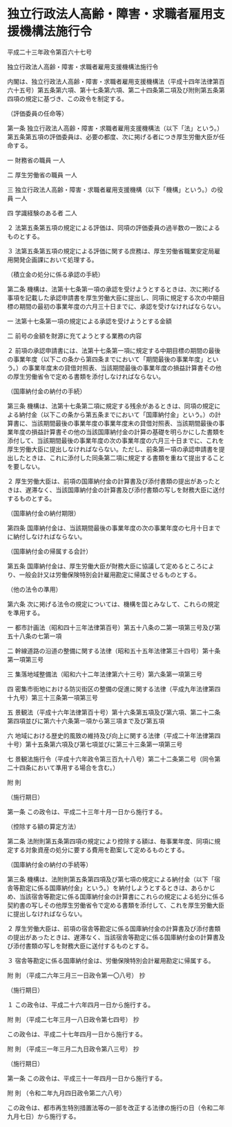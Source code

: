 # 独立行政法人高齢・障害・求職者雇用支援機構法施行令

平成二十三年政令第百六十七号

独立行政法人高齢・障害・求職者雇用支援機構法施行令

内閣は、独立行政法人高齢・障害・求職者雇用支援機構法（平成十四年法律第百六十五号）第五条第六項、第十七条第六項、第二十四条第二項及び附則第五条第四項の規定に基づき、この政令を制定する。

（評価委員の任命等）

第一条 独立行政法人高齢・障害・求職者雇用支援機構法（以下「法」という。）第五条第五項の評価委員は、必要の都度、次に掲げる者につき厚生労働大臣が任命する。

一 財務省の職員 一人

二 厚生労働省の職員 一人

三 独立行政法人高齢・障害・求職者雇用支援機構（以下「機構」という。）の役員 一人

四 学識経験のある者 二人

２ 法第五条第五項の規定による評価は、同項の評価委員の過半数の一致によるものとする。

３ 法第五条第五項の規定による評価に関する庶務は、厚生労働省職業安定局雇用開発企画課において処理する。

（積立金の処分に係る承認の手続）

第二条 機構は、法第十七条第一項の承認を受けようとするときは、次に掲げる事項を記載した承認申請書を厚生労働大臣に提出し、同項に規定する次の中期目標の期間の最初の事業年度の六月三十日までに、承認を受けなければならない。

一 法第十七条第一項の規定による承認を受けようとする金額

二 前号の金額を財源に充てようとする業務の内容

２ 前項の承認申請書には、法第十七条第一項に規定する中期目標の期間の最後の事業年度（以下この条から第四条までにおいて「期間最後の事業年度」という。）の事業年度末の貸借対照表、当該期間最後の事業年度の損益計算書その他の厚生労働省令で定める書類を添付しなければならない。

（国庫納付金の納付の手続）

第三条 機構は、法第十七条第二項に規定する残余があるときは、同項の規定による納付金（以下この条から第五条までにおいて「国庫納付金」という。）の計算書に、当該期間最後の事業年度の事業年度末の貸借対照表、当該期間最後の事業年度の損益計算書その他の当該国庫納付金の計算の基礎を明らかにした書類を添付して、当該期間最後の事業年度の次の事業年度の六月三十日までに、これを厚生労働大臣に提出しなければならない。ただし、前条第一項の承認申請書を提出したときは、これに添付した同条第二項に規定する書類を重ねて提出することを要しない。

２ 厚生労働大臣は、前項の国庫納付金の計算書及び添付書類の提出があったときは、遅滞なく、当該国庫納付金の計算書及び添付書類の写しを財務大臣に送付するものとする。

（国庫納付金の納付期限）

第四条 国庫納付金は、当該期間最後の事業年度の次の事業年度の七月十日までに納付しなければならない。

（国庫納付金の帰属する会計）

第五条 国庫納付金は、厚生労働大臣が財務大臣に協議して定めるところにより、一般会計又は労働保険特別会計雇用勘定に帰属させるものとする。

（他の法令の準用）

第六条 次に掲げる法令の規定については、機構を国とみなして、これらの規定を準用する。

一 都市計画法（昭和四十三年法律第百号）第五十八条の二第一項第三号及び第五十八条の七第一項

二 幹線道路の沿道の整備に関する法律（昭和五十五年法律第三十四号）第十条第一項第三号

三 集落地域整備法（昭和六十二年法律第六十三号）第六条第一項第三号

四 密集市街地における防災街区の整備の促進に関する法律（平成九年法律第四十九号）第三十三条第一項第三号

五 景観法（平成十六年法律第百十号）第十六条第五項及び第六項、第二十二条第四項並びに第六十六条第一項から第三項まで及び第五項

六 地域における歴史的風致の維持及び向上に関する法律（平成二十年法律第四十号）第十五条第六項及び第七項並びに第三十三条第一項第三号

七 景観法施行令（平成十六年政令第三百九十八号）第二十二条第二号（同令第二十四条において準用する場合を含む。）

附 則

（施行期日）

第一条 この政令は、平成二十三年十月一日から施行する。

（控除する額の算定方法）

第二条 法附則第五条第四項の規定により控除する額は、毎事業年度、同項に規定する対象資産の処分に要する費用を勘案して定めるものとする。

（国庫納付金の納付の手続等）

第三条 機構は、法附則第五条第四項及び第七項の規定による納付金（以下「宿舎等勘定に係る国庫納付金」という。）を納付しようとするときは、あらかじめ、当該宿舎等勘定に係る国庫納付金の計算書にこれらの規定による処分に係る契約書の写しその他厚生労働省令で定める書類を添付して、これを厚生労働大臣に提出しなければならない。

２ 厚生労働大臣は、前項の宿舎等勘定に係る国庫納付金の計算書及び添付書類の提出があったときは、遅滞なく、当該宿舎等勘定に係る国庫納付金の計算書及び添付書類の写しを財務大臣に送付するものとする。

３ 宿舎等勘定に係る国庫納付金は、労働保険特別会計雇用勘定に帰属する。

附 則 （平成二六年三月三一日政令第一〇八号） 抄

（施行期日）

１ この政令は、平成二十六年四月一日から施行する。

附 則 （平成二七年三月一八日政令第七四号） 抄

この政令は、平成二十七年四月一日から施行する。

附 則 （平成三一年三月二九日政令第八三号） 抄

（施行期日）

第一条 この政令は、平成三十一年四月一日から施行する。

附 則 （令和二年九月四日政令第二六八号）

この政令は、都市再生特別措置法等の一部を改正する法律の施行の日（令和二年九月七日）から施行する。
